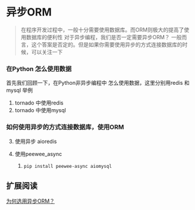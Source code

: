 # 异步ORM

> 在程序开发过程中，一般十分需要使用数据库。而ORM则极大的提高了使用数据库的便利性
> 对于异步编程，我们是否一定需要异步ORM？
> 一般而言，这个答案是否定的。但是如果你需要使用异步的方式连接数据库的时候，可以关注一下

### 在Python 怎么使用数据
首先我们回顾一下，在Python非异步编程中 怎么使用数据，这里分别用redis 和mysql 举例

1. tornado 中使用redis
2. tornado 中使用mysql


### 如何使用异步的方式连接数据库，使用ORM
3. 使用异步 aioredis
4. 使用peewee_async

    1. ```pip install peewee-async aiomysql```


## 扩展阅读

[为何选用异步ORM？](http://gino.fantix.pro/en/latest/why.html)